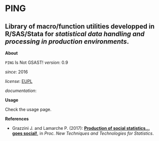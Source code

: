 PING
====

Library of macro/function utilities developped in R/SAS/Stata for 
*statistical data handling and processing in production environments*.
---

**About**

`PING` Is Not GSAST! 
*version*:      0.9

*since*:        2016

*license*:      [EUPL](https://joinup.ec.europa.eu/sites/default/files/eupl1.1.-licence-en_0.pdf)

*documentation*: 

**Usage**

Check the usage page.

**<a name="References"></a>References**

* Grazzini J. and Lamarche P. (2017): 
  [**Production of social statistics... goes social!**](https://www.conference-service.com/NTTS2017/documents/agenda/data/abstracts/abstract_124.html), 
  in _Proc.  New Techniques and Technologies for Statistics_.